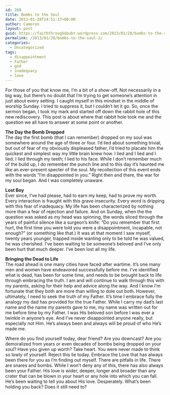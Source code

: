 ```yaml
---
id: 260
title: Bombs to the Soul
date: 2013-01-28T14:51:17+00:00
author: Cameron
layout: post
guid: https://faiththroughdoubt.wordpress.com/2013/01/28/bombs-to-the-soul/
permalink: /2013/01/28/bombs-to-the-soul-2/
categories:
  - Uncategorized
tags:
  - disappointment
  - Father
  - god
  - inadequacy
  - love
---
```

For those of you that know me, I’m a bit of a show-off. Not necessarily in a big way, but there’s no doubt that I’m trying to get someone’s attention in just about every setting. I caught myself in this mindset in the middle of worship Sunday. I tried to suppress it, but I couldn’t let it go. So, once the sermon began, I took my mark and started off down the rabbit hole of this new rediscovery. This post is about where that rabbit hole took me and the question we all have to answer at some point or another.

**The Day the Bomb Dropped**  
The day the first bomb (that I can remember) dropped on my soul was somewhere around the age of three or four. I’d lied about something trivial, but out of fear of my obviously displeased father, I’d tried to placate him the quickest and simplest way my little brain knew how. I lied and I lied and I lied. I lied through my teeth; I lied to his face. While I don’t remember much of the build up, I do remember the punch line and to this day it’s haunted me like an ever-present specter of the soul. My recollection of this event ends with the words “I’m disappointed in you.” Right then and there, the war for my soul began. And I was completely unaware.

**Lost Boy**  
Ever since, I’ve had please, had to earn my keep, had to prove my worth. Every interaction is fraught with this grave insecurity. Every word is dripping with this fear of inadequacy. My life has been characterized by nothing more than a fear of rejection and failure. And on Sunday, when the the question was asked as my head was spinning, the words sliced through the years of painful silence like a surgeon’s knife: “Do you remember that first hurt, the first time you were told you were a disappointment, incapable, not enough?” (or something like that.) It was at that moment I saw myself, twenty years younger, trapped inside wanting only to be told he was valued, he was cherished. I’ve been waiting to be someone’s beloved and I’ve only been hurt that much deeper. I’ve been lost all my life.

**Bringing the Dead to Life**  
The road ahead is one many cities have faced after wartime. It’s one many men and women have endeavored successfully before me. I’ve identified what is dead, has been for some time, and needs to be brought back to life through embracing the truth. I am and will continue to walk through this with my parents, asking for their help and advice along the way. And I know I’m fortunate that they both are more than willing to dole out both. However, ultimately, I need to seek the truth of my Father. It’s time I embrace fully the analogy my dad has provided for the true Father. While I carry my dad’s last name and the name my parents gave to me, my name was written out for me before time by my Father. I was His beloved son before I was ever a twinkle in anyone’s eye. And I’ve never disappointed anyone really, but especially not Him. He’s always been and always will be proud of who He’s made me.

Where do you find yourself today, dear friend? Are you downcast? Are you demoralized from years or even decades of bombs being dropped on your soul? Have you given up worth? Take heart. You were never made to think so lowly of yourself. Reject this lie today. Embrace the Love that has always been there for you as I’m finding out myself. There are pitfalls in life. There are snares and bombs. While I won’t deny any of this, there has also always been your Father. His love is wider, deeper, longer and broader than any crater that can be blown in your heart or any hole into which you can fall. He’s been waiting to tell you about His love. Desperately. What’s been holding you back? Does it still need to?